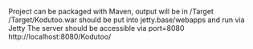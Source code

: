 Project can be packaged with Maven, output will be in /Target
/Target/Kodutoo.war should be put into jetty.base/webapps and run via Jetty
The server should be accessible via port=8080 http://localhost:8080/Kodutoo/
